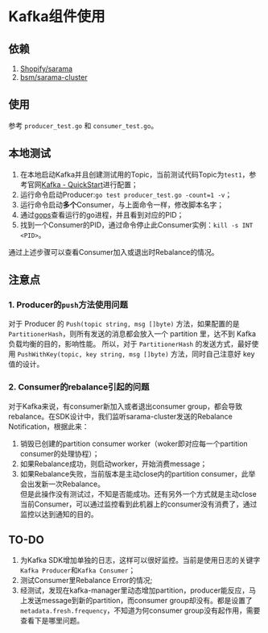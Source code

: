 # Kafka组件使用

## 依赖  
1. [Shopify/sarama](https://github.com/Shopify/sarama)  
2. [bsm/sarama-cluster](https://github.com/bsm/sarama-cluster)  

## 使用

参考 `producer_test.go` 和 `consumer_test.go`。  

## 本地测试

1. 在本地启动Kafka并且创建测试用的Topic，当前测试代码Topic为`test1`，参考官网[Kafka - QuickStart](https://kafka.apache.org/quickstart)进行配置；  
2. 运行命令启动Producer:`go test producer_test.go -count=1 -v`；  
3. 运行命令启动**多个**Consumer，与上面命令一样，修改脚本名字；  
4. 通过[gops](https://github.com/google/gops)查看运行的go进程，并且看到对应的PID；  
5. 找到一个Consumer的PID，通过命令停止此Consumer实例：`kill -s INT <PID>`。  

通过上述步骤可以查看Consumer加入或退出时Rebalance的情况。  


## 注意点

### 1. Producer的`push`方法使用问题

对于 Producer 的 `Push(topic string, msg []byte)` 方法，如果配置的是 `PartitionerHash`，则所有发送的消息都会放入一个 partition 里，达不到 Kafka 负载均衡的目的，影响性能。 
所以，对于 `PartitionerHash` 的发送方式，最好使用 `PushWithKey(topic, key string, msg []byte)` 方法，同时自己注意好 key 值的设计。  

### 2. Consumer的rebalance引起的问题

对于Kafka来说，有consumer新加入或者退出consumer group，都会导致rebalance。在SDK设计中，我们监听sarama-cluster发送的Rebalance Notification，根据此来：  
1. 销毁已创建的partition consumer worker（woker即对应每一个partition consumer的处理协程）；  
2. 如果Rebalance成功，则启动worker，开始消费message；  
3. 如果Rebalance失败，当前版本是主动close内的partition consumer，此举会出发新一次Rebalance。  
    但是此操作没有测试过，不知是否能成功。还有另外一个方式就是主动close当前Consumer，可以通过监控看到此机器上的consumer没有消费了，通过监控以达到通知的目的。

## TO-DO

1. 为Kafka SDK增加单独的日志，这样可以很好监控。当前是使用日志的关键字`Kafka Producer`和`Kafka Consumer`；  
2. 测试Consumer里Rebalance Error的情况;  
3. 经测试，发现在kafka-manager里动态增加partition，producer能反应，马上发送message到新的partition，而consumer group却没有。都是设置了`metadata.fresh.frequency`，不知道为何consumer group没有起作用，需要查看下是哪里问题。  




